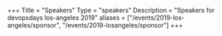 +++
Title = "Speakers"
Type = "speakers"
Description = "Speakers for devopsdays los-angeles 2019"
aliases = ["/events/2019-los-angeles/sponsor", "/events/2019-losangeles/sponsor"]
+++
